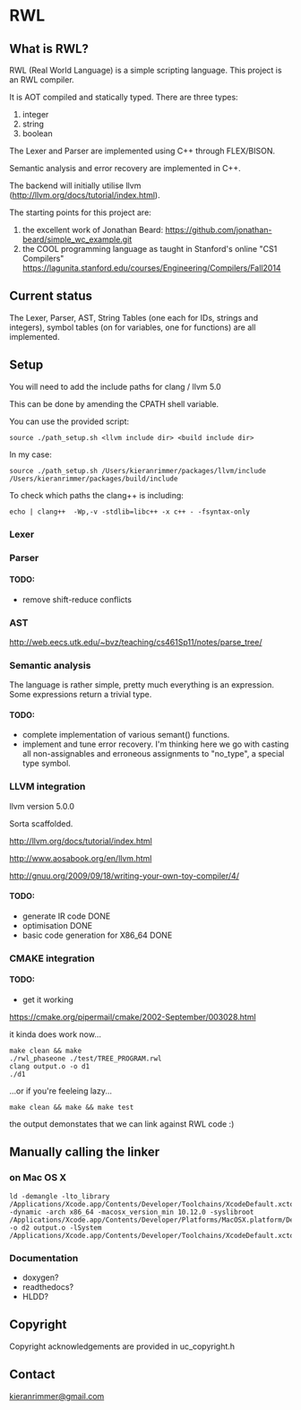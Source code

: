 # RWL

## What is RWL?
 
RWL (Real World Language) is a simple scripting language.  This project is an RWL compiler.

It is AOT compiled and statically typed.  There are three types:
1. integer
2. string
3. boolean

The Lexer and Parser are implemented using C++ through
 FLEX/BISON.
 
Semantic analysis and error recovery are implemented in C++.

The backend will initially utilise llvm (http://llvm.org/docs/tutorial/index.html).


The starting points for this project are:

1.  the excellent work of Jonathan Beard:
https://github.com/jonathan-beard/simple_wc_example.git
2.  the COOL programming language as taught in Stanford's online "CS1 Compilers"
https://lagunita.stanford.edu/courses/Engineering/Compilers/Fall2014

## Current status

The Lexer, Parser, AST, String Tables 
(one each for IDs, strings and integers), 
symbol tables (on for variables, one for functions) 
are all implemented.

## Setup

You will need to add the include paths for clang / llvm 5.0

This can be done by amending the CPATH shell variable.

You can use the provided script:
```$xslt
source ./path_setup.sh <llvm include dir> <build include dir>
```

In my case:
```$xslt
source ./path_setup.sh /Users/kieranrimmer/packages/llvm/include /Users/kieranrimmer/packages/build/include
```

To check which paths the clang++ is including:

```$xslt
echo | clang++  -Wp,-v -stdlib=libc++ -x c++ - -fsyntax-only
```

### Lexer

### Parser

#### TODO:

- remove shift-reduce conflicts

### AST

http://web.eecs.utk.edu/~bvz/teaching/cs461Sp11/notes/parse_tree/

### Semantic analysis

The language is rather simple, pretty much everything is an expression.
Some expressions return a trivial type.

#### TODO:

- complete implementation of various semant() functions.
- implement and tune error recovery.  I'm thinking here we
go with casting all non-assignables and erroneous assignments
to "no_type", a special type symbol.

### LLVM integration

llvm version 5.0.0

Sorta scaffolded.

http://llvm.org/docs/tutorial/index.html

http://www.aosabook.org/en/llvm.html

http://gnuu.org/2009/09/18/writing-your-own-toy-compiler/4/

#### TODO:

- generate IR code DONE
- optimisation DONE
- basic code generation for X86_64 DONE

### CMAKE integration

#### TODO:

- get it working

https://cmake.org/pipermail/cmake/2002-September/003028.html

it kinda does work now...

```$xslt
make clean && make
./rwl_phaseone ./test/TREE_PROGRAM.rwl 
clang output.o -o d1
./d1
```

...or if you're feeleing lazy...

```
make clean && make && make test

```

the output demonstates that we can link against RWL code :)

## Manually calling the linker

### on Mac OS X

```$xslt
ld -demangle -lto_library /Applications/Xcode.app/Contents/Developer/Toolchains/XcodeDefault.xctoolchain/usr/lib/libLTO.dylib -dynamic -arch x86_64 -macosx_version_min 10.12.0 -syslibroot /Applications/Xcode.app/Contents/Developer/Platforms/MacOSX.platform/Developer/SDKs/MacOSX10.12.sdk -o d2 output.o -lSystem /Applications/Xcode.app/Contents/Developer/Toolchains/XcodeDefault.xctoolchain/usr/bin/../lib/clang/8.1.0/lib/darwin/libclang_rt.osx.a
```


### Documentation

- doxygen?
- readthedocs?
- HLDD?


## Copyright

Copyright acknowledgements are provided in uc_copyright.h

## Contact

kieranrimmer@gmail.com
